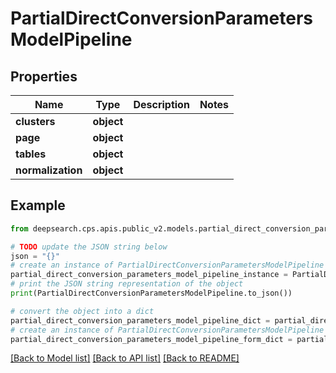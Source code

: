 # PartialDirectConversionParametersModelPipeline


## Properties

Name | Type | Description | Notes
------------ | ------------- | ------------- | -------------
**clusters** | **object** |  | 
**page** | **object** |  | 
**tables** | **object** |  | 
**normalization** | **object** |  | 

## Example

```python
from deepsearch.cps.apis.public_v2.models.partial_direct_conversion_parameters_model_pipeline import PartialDirectConversionParametersModelPipeline

# TODO update the JSON string below
json = "{}"
# create an instance of PartialDirectConversionParametersModelPipeline from a JSON string
partial_direct_conversion_parameters_model_pipeline_instance = PartialDirectConversionParametersModelPipeline.from_json(json)
# print the JSON string representation of the object
print(PartialDirectConversionParametersModelPipeline.to_json())

# convert the object into a dict
partial_direct_conversion_parameters_model_pipeline_dict = partial_direct_conversion_parameters_model_pipeline_instance.to_dict()
# create an instance of PartialDirectConversionParametersModelPipeline from a dict
partial_direct_conversion_parameters_model_pipeline_form_dict = partial_direct_conversion_parameters_model_pipeline.from_dict(partial_direct_conversion_parameters_model_pipeline_dict)
```
[[Back to Model list]](../README.md#documentation-for-models) [[Back to API list]](../README.md#documentation-for-api-endpoints) [[Back to README]](../README.md)


